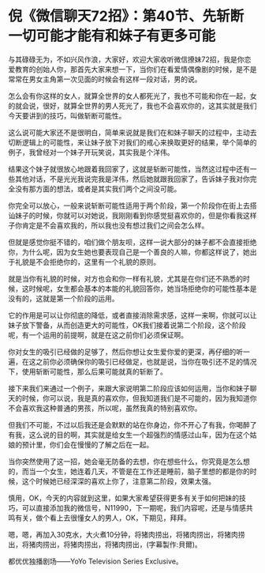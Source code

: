 # 倪《微信聊天72招》：第40节、先斩断一切可能才能有和妹子有更多可能

与其碌碌无为，不如兴风作浪，大家好，欢迎大家收听微信撩妹72招，我是你恋爱教育的创始人你，那首先大家来想一下，当你们在看爱情偶像剧的时候，是不是常常在男女主角第一次见面的时候会有这样一段对话，男的说。

怎么会有你这样的女人，就算全世界的女人都死光了，我也不可能和你在一起，女的就会说，很好，就算全世界的男人死光了，我也不会喜欢你的，这其实就是我们今天要讲到的技巧，叫做斩断可能性。

这么说可能大家还不是很明白，简单来说就是我们在和妹子聊天的过程中，主动去切断逻辑上的可能性，来让妹子放下对我们的戒心来换取更好的结果，举个简单的例子，我曾经对一个妹子开玩笑说，其实我是个洋伟。

结果这个妹子就很放心地跟着我回家了，这就是斩断可能性，当然这过程中还有一些其他对话，不是光光我说完我是洋伟，然后她就跟我回家了，告诉妹子我对你完全没有那方面的想法，或者是其实我们两个之间没可能。

你完全可以放心，一般来说斩断可能性适用于两个阶段，第一个阶段你在街上去搭讪妹子的时候，你就可以对她说，我刚刚看到你感觉挺喜欢你的，但是你看我这样子你肯定是不会喜欢我的，所以我也没有想过我们之间会怎么样。

但就是感觉你挺不错的，咱们做个朋友呗，这样一说大部分的妹子都不会直接拒绝你，为什么呢，因为女生她也要表现自己是一个善良的人嘛，你都这样说了，她出于礼貌是不会拒绝你的，这里有一个礼貌的原则。

就是当你有礼貌的时候，对方也会和你一样有礼貌，尤其是在你们还不熟悉的时候，这时候呢，女生都会基本的本能的礼貌回答你，她当场拒绝你的可能性基本是没有的，这就是第一个阶段的运用。

它的作用是可以让你彻底的降低，或者直接消除需求感，这样一来啊，你就可以让妹子放下警备，从而创造更大的可能性，OK我们接着说第二个阶段，这个阶段呢，有一个运用的前提啊，就是在这之前你们必须保证啊。

你对女生的吸引已经做的足够了，然后你想让女生爱你爱的更深，再仔细的听一遍，在这之前你必须确保你的吸引已经做足，也就是说，当你在吸引还不足的情况下，使用斩断可能性，那么后果可能就真的斩断了。

接下来我们来通过一个例子，来跟大家说明第二阶段应该如何运用，当你和妹子聊天的时候，你可以说，我是真的喜欢你，但我知道我们是不可能的，因为我知道你不会喜欢我这种普通的男孩，所以呢，虽然我真的特别喜欢你。

但我们不可能，不过以后我还是会默默的站在你身边，你不开心了有我，你喝醉了有我，这么说的目的啊，其实就是给女生一个超强烈的情感过山车，因为在这个姑娘的预计里，你们会在慢慢的了解之后在一起。

当你突然使用了这一招，她会毫无防备的去想，你在想些什么，你究竟是怎么想的，而当一个女生，她连着几天，不管是在工作还是睡前，脑子里想的都是你的时候，这个时候她已经深深的喜欢上你了，注意第二阶段，效果太强。

慎用，OK，今天的内容就到这里，如果大家希望获得更多有关于如何把妹的技巧，可以直接添加我的微信号，N11990，下一期呢，我们内容呢，还是与情感共鸣有关，做个看上去很懂女人的男人，OK，下期见，拜拜。

嗯，嗯，再加入30克水，大火煮10分钟，将猪肉捞出，将猪肉捞出，将猪肉捞出，将猪肉捞出，将猪肉捞出，将猪肉捞出，(字幕製作:貝爾)。

都优优独播剧场——YoYo Television Series Exclusive。